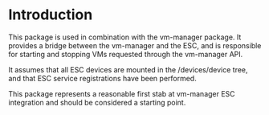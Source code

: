 # Introduction

This package is used in combination with the vm-manager package.
It provides a bridge between the vm-manager and the ESC, and
is responsible for starting and stopping VMs requested through
the vm-manager API.

It assumes that all ESC devices are mounted in the /devices/device
tree, and that ESC service registrations have been performed.

This package represents a reasonable first stab at vm-manager ESC
integration and should be considered a starting point.

